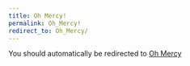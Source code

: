 ```yaml
---
title: Oh Mercy!
permalink: Oh_Mercy!
redirect_to: Oh_Mercy/
---
```


You should automatically be redirected to [Oh Mercy](Oh_Mercy/)
